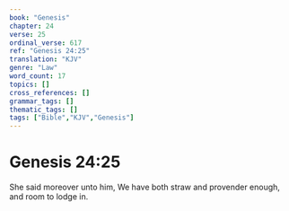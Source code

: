 ```yaml
---
book: "Genesis"
chapter: 24
verse: 25
ordinal_verse: 617
ref: "Genesis 24:25"
translation: "KJV"
genre: "Law"
word_count: 17
topics: []
cross_references: []
grammar_tags: []
thematic_tags: []
tags: ["Bible","KJV","Genesis"]
---
```


# Genesis 24:25

She said moreover unto him, We have both straw and provender enough, and room to lodge in.
